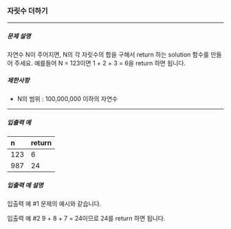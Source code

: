 ### 자릿수 더하기

***

##### 문제 설명

자연수 N이 주어지면, N의 각 자릿수의 합을 구해서 return 하는 solution 함수를 만들어 주세요.
예를들어 N = 123이면 1 + 2 + 3 = 6을 return 하면 됩니다.

##### 제한사항
 - N의 범위 : 100,000,000 이하의 자연수

-----

##### 입출력 예
| n | return |
| :-| :-|
| 123 | 6 |
| 987 | 24 |

##### 입출력 예 설명

입출력 예 #1
문제의 예시와 같습니다.

입출력 예 #2
9 + 8 + 7 = 24이므로 24를 return 하면 됩니다.